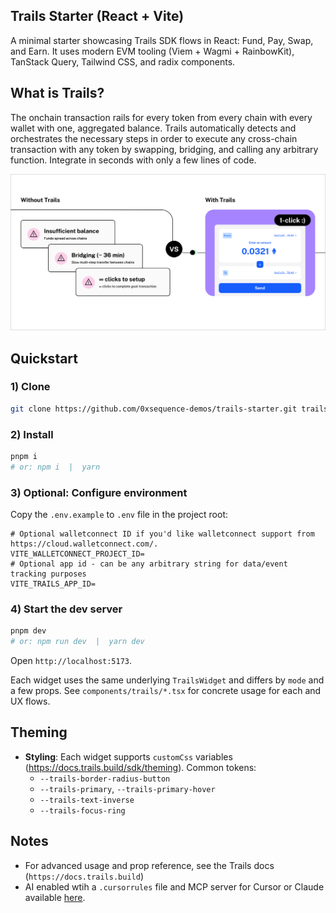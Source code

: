 ## Trails Starter (React + Vite)

A minimal starter showcasing Trails SDK flows in React: Fund, Pay, Swap, and Earn. It uses modern EVM tooling (Viem + Wagmi + RainbowKit), TanStack Query, Tailwind CSS, and radix components.

## What is Trails?

The onchain transaction rails for every token from every chain with every wallet with one, aggregated balance. Trails automatically detects and orchestrates the necessary steps in order to execute any cross-chain transaction with any token by swapping, bridging, and calling any arbitrary function. Integrate in seconds with only a few lines of code.

![1-click cross-chain orchestration](public/trailsreadme.jpg)

## Quickstart

### 1) Clone

```bash
git clone https://github.com/0xsequence-demos/trails-starter.git trails-starter && cd trails-starter
```

### 2) Install

```bash
pnpm i
# or: npm i  |  yarn
```

### 3) Optional: Configure environment

Copy the `.env.example` to `.env` file in the project root:

```env
# Optional walletconnect ID if you'd like walletconnect support from https://cloud.walletconnect.com/.
VITE_WALLETCONNECT_PROJECT_ID=
# Optional app id - can be any arbitrary string for data/event tracking purposes
VITE_TRAILS_APP_ID=
```

### 4) Start the dev server

```bash
pnpm dev
# or: npm run dev  |  yarn dev
```

Open `http://localhost:5173`.

Each widget uses the same underlying `TrailsWidget` and differs by `mode` and a few props. See `components/trails/*.tsx` for concrete usage for each and UX flows.

## Theming

- **Styling**: Each widget supports `customCss` variables (https://docs.trails.build/sdk/theming). Common tokens:
  - `--trails-border-radius-button`
  - `--trails-primary`, `--trails-primary-hover`
  - `--trails-text-inverse`
  - `--trails-focus-ring`

## Notes

- For advanced usage and prop reference, see the Trails docs (`https://docs.trails.build`)
- AI enabled wtih a `.cursorrules` file and MCP server for Cursor or Claude available [here](https://docs.trails.build/resources/llm-integration).
